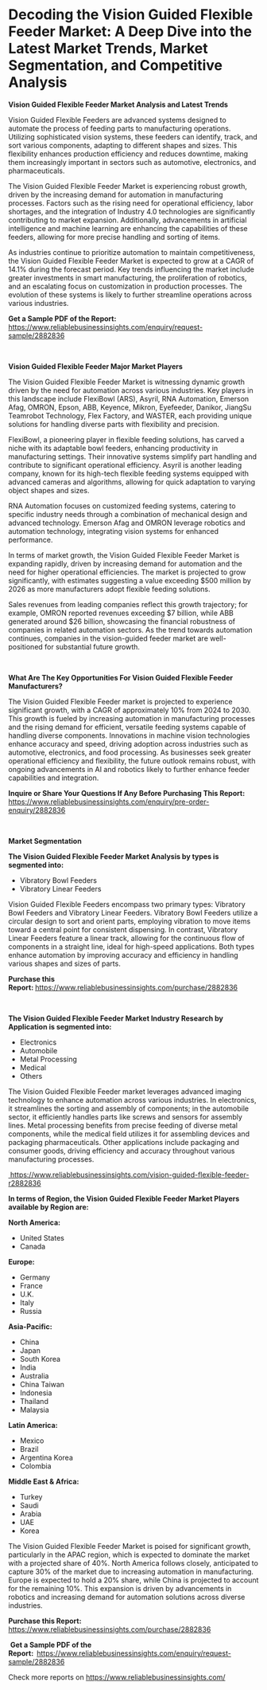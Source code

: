 <p><h1>Decoding the Vision Guided Flexible Feeder Market: A Deep Dive into the Latest Market Trends, Market Segmentation, and Competitive Analysis</h1></p><p><strong>Vision Guided Flexible Feeder Market Analysis and Latest Trends</strong></p>
<p><p>Vision Guided Flexible Feeders are advanced systems designed to automate the process of feeding parts to manufacturing operations. Utilizing sophisticated vision systems, these feeders can identify, track, and sort various components, adapting to different shapes and sizes. This flexibility enhances production efficiency and reduces downtime, making them increasingly important in sectors such as automotive, electronics, and pharmaceuticals.</p><p>The Vision Guided Flexible Feeder Market is experiencing robust growth, driven by the increasing demand for automation in manufacturing processes. Factors such as the rising need for operational efficiency, labor shortages, and the integration of Industry 4.0 technologies are significantly contributing to market expansion. Additionally, advancements in artificial intelligence and machine learning are enhancing the capabilities of these feeders, allowing for more precise handling and sorting of items.</p><p>As industries continue to prioritize automation to maintain competitiveness, the Vision Guided Flexible Feeder Market is expected to grow at a CAGR of 14.1% during the forecast period. Key trends influencing the market include greater investments in smart manufacturing, the proliferation of robotics, and an escalating focus on customization in production processes. The evolution of these systems is likely to further streamline operations across various industries.</p></p>
<p><strong>Get a Sample PDF of the Report:&nbsp;</strong> <a href="https://www.reliablebusinessinsights.com/enquiry/request-sample/2882836?utm_campaign=3062&utm_medium=2&utm_source=Github&utm_content=ia&utm_term=13032025&utm_id=vision-guided-flexible-feeder">https://www.reliablebusinessinsights.com/enquiry/request-sample/2882836</a></p>
<p>&nbsp;</p>
<p><strong>Vision Guided Flexible Feeder Major Market Players</strong></p>
<p><p>The Vision Guided Flexible Feeder Market is witnessing dynamic growth driven by the need for automation across various industries. Key players in this landscape include FlexiBowl (ARS), Asyril, RNA Automation, Emerson Afag, OMRON, Epson, ABB, Keyence, Mikron, Eyefeeder, Danikor, JiangSu Teamrobot Technology, Flex Factory, and WASTER, each providing unique solutions for handling diverse parts with flexibility and precision.</p><p>FlexiBowl, a pioneering player in flexible feeding solutions, has carved a niche with its adaptable bowl feeders, enhancing productivity in manufacturing settings. Their innovative systems simplify part handling and contribute to significant operational efficiency. Asyril is another leading company, known for its high-tech flexible feeding systems equipped with advanced cameras and algorithms, allowing for quick adaptation to varying object shapes and sizes.</p><p>RNA Automation focuses on customized feeding systems, catering to specific industry needs through a combination of mechanical design and advanced technology. Emerson Afag and OMRON leverage robotics and automation technology, integrating vision systems for enhanced performance.</p><p>In terms of market growth, the Vision Guided Flexible Feeder Market is expanding rapidly, driven by increasing demand for automation and the need for higher operational efficiencies. The market is projected to grow significantly, with estimates suggesting a value exceeding $500 million by 2026 as more manufacturers adopt flexible feeding solutions.</p><p>Sales revenues from leading companies reflect this growth trajectory; for example, OMRON reported revenues exceeding $7 billion, while ABB generated around $26 billion, showcasing the financial robustness of companies in related automation sectors. As the trend towards automation continues, companies in the vision-guided feeder market are well-positioned for substantial future growth.</p></p>
<p>&nbsp;</p>
<p><strong>What Are The Key Opportunities For Vision Guided Flexible Feeder Manufacturers?</strong></p>
<p><p>The Vision Guided Flexible Feeder market is projected to experience significant growth, with a CAGR of approximately 10% from 2024 to 2030. This growth is fueled by increasing automation in manufacturing processes and the rising demand for efficient, versatile feeding systems capable of handling diverse components. Innovations in machine vision technologies enhance accuracy and speed, driving adoption across industries such as automotive, electronics, and food processing. As businesses seek greater operational efficiency and flexibility, the future outlook remains robust, with ongoing advancements in AI and robotics likely to further enhance feeder capabilities and integration.</p></p>
<p><strong>Inquire or Share Your Questions If Any Before Purchasing This Report:</strong> <a href="https://www.reliablebusinessinsights.com/enquiry/pre-order-enquiry/2882836?utm_campaign=3062&utm_medium=2&utm_source=Github&utm_content=ia&utm_term=13032025&utm_id=vision-guided-flexible-feeder">https://www.reliablebusinessinsights.com/enquiry/pre-order-enquiry/2882836</a></p>
<p>&nbsp;</p>
<p><strong>Market Segmentation</strong></p>
<p><strong>The Vision Guided Flexible Feeder Market Analysis by types is segmented into:</strong></p>
<p><ul><li>Vibratory Bowl Feeders</li><li>Vibratory Linear Feeders</li></ul></p>
<p><p>Vision Guided Flexible Feeders encompass two primary types: Vibratory Bowl Feeders and Vibratory Linear Feeders. Vibratory Bowl Feeders utilize a circular design to sort and orient parts, employing vibration to move items toward a central point for consistent dispensing. In contrast, Vibratory Linear Feeders feature a linear track, allowing for the continuous flow of components in a straight line, ideal for high-speed applications. Both types enhance automation by improving accuracy and efficiency in handling various shapes and sizes of parts.</p></p>
<p><strong>Purchase this Report:&nbsp;</strong><a href="https://www.reliablebusinessinsights.com/purchase/2882836?utm_campaign=3062&utm_medium=2&utm_source=Github&utm_content=ia&utm_term=13032025&utm_id=vision-guided-flexible-feeder">https://www.reliablebusinessinsights.com/purchase/2882836</a></p>
<p>&nbsp;</p>
<p><strong>The Vision Guided Flexible Feeder Market Industry Research by Application is segmented into:</strong></p>
<p><ul><li>Electronics</li><li>Automobile</li><li>Metal Processing</li><li>Medical</li><li>Others</li></ul></p>
<p><p>The Vision Guided Flexible Feeder market leverages advanced imaging technology to enhance automation across various industries. In electronics, it streamlines the sorting and assembly of components; in the automobile sector, it efficiently handles parts like screws and sensors for assembly lines. Metal processing benefits from precise feeding of diverse metal components, while the medical field utilizes it for assembling devices and packaging pharmaceuticals. Other applications include packaging and consumer goods, driving efficiency and accuracy throughout various manufacturing processes.</p></p>
<p><a href="https://www.reliablebusinessinsights.com/vision-guided-flexible-feeder-r2882836?utm_campaign=3062&utm_medium=2&utm_source=Github&utm_content=ia&utm_term=13032025&utm_id=vision-guided-flexible-feeder">&nbsp;https://www.reliablebusinessinsights.com/vision-guided-flexible-feeder-r2882836</a></p>
<p><strong>In terms of Region, the Vision Guided Flexible Feeder Market Players available by Region are:</strong></p>
<p>
    <p> <strong> North America: </strong>
        <ul>
            <li>United States</li>
            <li>Canada</li>
        </ul>
        </p> 
    <p> <strong> Europe: </strong>
        <ul>
            <li>Germany</li>
            <li>France</li>
            <li>U.K.</li>
            <li>Italy</li>
            <li>Russia</li>
        </ul>
        </p> 
    <p> <strong> Asia-Pacific: </strong>
        <ul>
            <li>China</li>
            <li>Japan</li>
            <li>South Korea</li>
            <li>India</li>
            <li>Australia</li>
            <li>China Taiwan</li>
            <li>Indonesia</li>
            <li>Thailand</li>
            <li>Malaysia</li>
        </ul>
        </p> 
    <p> <strong> Latin America: </strong>
        <ul>
            <li>Mexico</li>
            <li>Brazil</li>
            <li>Argentina Korea</li>
            <li>Colombia</li>
        </ul>
        </p> 
    <p> <strong> Middle East & Africa: </strong>
        <ul>
            <li>Turkey</li>
            <li>Saudi</li>
            <li>Arabia</li>
            <li>UAE</li>
            <li>Korea</li>
        </ul>
    </p>
    </p>
<p><p>The Vision Guided Flexible Feeder Market is poised for significant growth, particularly in the APAC region, which is expected to dominate the market with a projected share of 40%. North America follows closely, anticipated to capture 30% of the market due to increasing automation in manufacturing. Europe is expected to hold a 20% share, while China is projected to account for the remaining 10%. This expansion is driven by advancements in robotics and increasing demand for automation solutions across diverse industries.</p></p>
<p><strong>Purchase this Report: </strong><a href="https://www.reliablebusinessinsights.com/purchase/2882836?utm_campaign=3062&utm_medium=2&utm_source=Github&utm_content=ia&utm_term=13032025&utm_id=vision-guided-flexible-feeder">https://www.reliablebusinessinsights.com/purchase/2882836</a></p>
<p>&nbsp;<strong>Get a Sample PDF of the Report:&nbsp;&nbsp;</strong><a href="https://www.reliablebusinessinsights.com/enquiry/request-sample/2882836?utm_campaign=3062&utm_medium=2&utm_source=Github&utm_content=ia&utm_term=13032025&utm_id=vision-guided-flexible-feeder">https://www.reliablebusinessinsights.com/enquiry/request-sample/2882836</a></p>
<p><strong></strong></p>
<p>Check more reports on <a href="https://www.reliablebusinessinsights.com/?utm_campaign=3062&utm_medium=2&utm_source=Github&utm_content=ia&utm_term=13032025&utm_id=vision-guided-flexible-feeder">https://www.reliablebusinessinsights.com/</a></p>